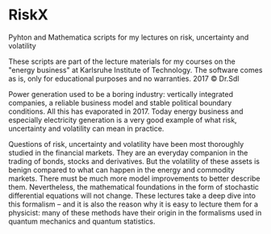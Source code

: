 # RiskX
Pyhton and Mathematica scripts for my lectures on risk, uncertainty and volatility

These scripts are part of the lecture materials for my courses on the "energy business" at Karlsruhe Institute of Technology. The software comes as is, only for educational purposes and no warranties. 2017 © Dr.Sdl 

Power generation used to be a boring industry: vertically integrated companies, a reliable business model and stable political boundary conditions. All this has evaporated in 2017. Today energy business and especially electricity generation is a very good example of what risk, uncertainty and volatility can mean in practice.

Questions of risk, uncertainty and volatility have been most thoroughly studied in the financial markets. They are an everyday companion in the trading of bonds, stocks and derivatives. But the volatility of these assets is benign compared to what can happen in the energy and commodity markets. There must be much more model improvements to better describe them. Nevertheless, the mathematical foundations in the form of stochastic differential equations will not change. These lectures take a deep dive into this formalism – and it is also the reason why it is easy to lecture them for a physicist: many of these methods have their origin in the formalisms used in quantum mechanics and quantum statistics.  
